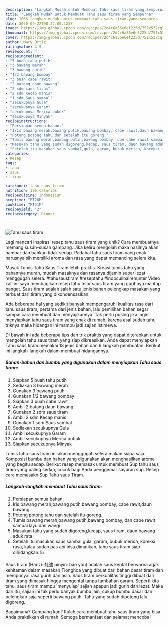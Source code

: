 ```yaml
---
description: "Langkah Mudah untuk Membuat Tahu saus tiram yang Sempurna"
title: "Langkah Mudah untuk Membuat Tahu saus tiram yang Sempurna"
slug: 1066-langkah-mudah-untuk-membuat-tahu-saus-tiram-yang-sempurna
date: 2020-09-22T08:22:00.123Z
image: https://img-global.cpcdn.com/recipes/2d4c6a56e6ef225d/751x532cq70/tahu-saus-tiram-foto-resep-utama.jpg
thumbnail: https://img-global.cpcdn.com/recipes/2d4c6a56e6ef225d/751x532cq70/tahu-saus-tiram-foto-resep-utama.jpg
cover: https://img-global.cpcdn.com/recipes/2d4c6a56e6ef225d/751x532cq70/tahu-saus-tiram-foto-resep-utama.jpg
author: Mary Ortiz
ratingvalue: 4.5
reviewcount: 4
recipeingredient:
- "5 buah tahu putih"
- "3 bawang merah"
- "3 bawang putih"
- "1/2 bawang bombay"
- "3 buah cabe rawit"
- "2 batang daun bawang"
- "2 sdm saus tiram"
- "2 sdm Kecap manis"
- "1 sdm Saus sambal"
- "secukupnya Gula"
- "secukupnya Garam"
- "secukupnya Merica bubuk"
- "secukupnya Minyak"
recipeinstructions:
- "Persiapan semua bahan."
- "Iris bawang merah,bawang putih,bawang bombay, cabe rawit,daun bawang."
- "Potong potong tahu dan setelah itu goreng."
- "Tumis bawang merah,bawang putih,bawang bombay, dan cabe rawit sampai layu dan wangi"
- "Masukan tahu yang sudah digoreng,kecap, saus tiram, daun bawang aduk rata."
- "Setelah itu masukan saus sambal,gula, garam, bubuk merica, koreksi rasa, kalau sudah pas api bisa dimatikan, tahu saus tiram siap dihidangkan.👍"
categories:
- Resep
tags:
- tahu
- saus
- tiram

katakunci: tahu saus tiram 
nutrition: 196 calories
recipecuisine: Indonesian
preptime: "PT28M"
cooktime: "PT51M"
recipeyield: "2"
recipecategory: Dinner

---
```



![Tahu saus tiram](https://img-global.cpcdn.com/recipes/2d4c6a56e6ef225d/751x532cq70/tahu-saus-tiram-foto-resep-utama.jpg)

Lagi mencari inspirasi resep tahu saus tiram yang unik? Cara membuatnya memang susah-susah gampang. Jika keliru mengolah maka hasilnya akan hambar dan bahkan tidak sedap. Padahal tahu saus tiram yang enak harusnya sih memiliki aroma dan rasa yang dapat memancing selera kita.

Masak Tumis Tahu Saus Tiram lebih praktis. Kreasi tumis tahu yang bahannya murah, mudah masaknya dan rasanya dijamin super lezat menggugah selera. #tahusaustiram #reseptahu #indoculinairehunter Video kali ini saya membagikan resep tahu telor saus tiram yang gurihnya mantap banget. Saus tiram adalah salah satu jenis bahan pelengkap masakan yang terbuat dari tiram yang dikondensasikan.

Ada beberapa hal yang sedikit banyak mempengaruhi kualitas rasa dari tahu saus tiram, pertama dari jenis bahan, lalu pemilihan bahan segar sampai cara membuat dan menyajikannya. Tak perlu pusing jika ingin menyiapkan tahu saus tiram yang enak di rumah, karena asal sudah tahu triknya maka hidangan ini mampu jadi sajian istimewa.


Di bawah ini ada beberapa tips dan trik praktis yang dapat diterapkan untuk mengolah tahu saus tiram yang siap dikreasikan. Anda dapat menyiapkan Tahu saus tiram memakai 13 jenis bahan dan 6 langkah pembuatan. Berikut ini langkah-langkah dalam membuat hidangannya.

<!--inarticleads1-->

##### Bahan-bahan dan bumbu yang digunakan dalam menyiapkan Tahu saus tiram:

1. Siapkan 5 buah tahu putih
1. Sediakan 3 bawang merah
1. Gunakan 3 bawang putih
1. Gunakan 1/2 bawang bombay
1. Siapkan 3 buah cabe rawit
1. Ambil 2 batang daun bawang
1. Gunakan 2 sdm saus tiram
1. Ambil 2 sdm Kecap manis
1. Gunakan 1 sdm Saus sambal
1. Sediakan secukupnya Gula
1. Ambil secukupnya Garam
1. Ambil secukupnya Merica bubuk
1. Siapkan secukupnya Minyak


Tumis tahu saus tiram ini akan menggugah selera makan siapa saja. Komposisi bumbu dan bahan yang digunakan akan menghasilkan aroma yang begitu sedap. Berikut resep memasak untuk membuat Sup tahu saus tiram yang paling sedap, cocok bagi Anda penggemar sayuran sup. Resep cara memasakn Sup Tahu saus Tiram. 

<!--inarticleads2-->

##### Langkah-langkah membuat Tahu saus tiram:

1. Persiapan semua bahan.
1. Iris bawang merah,bawang putih,bawang bombay, cabe rawit,daun bawang.
1. Potong potong tahu dan setelah itu goreng.
1. Tumis bawang merah,bawang putih,bawang bombay, dan cabe rawit sampai layu dan wangi
1. Masukan tahu yang sudah digoreng,kecap, saus tiram, daun bawang aduk rata.
1. Setelah itu masukan saus sambal,gula, garam, bubuk merica, koreksi rasa, kalau sudah pas api bisa dimatikan, tahu saus tiram siap dihidangkan.👍


Saus tiram (Hanzi: 蚝油 pinyin: háo yóu) adalah saus kental berwarna agak kehitaman dalam masakan Tionghoa yang dibuat dari bahan dasar tiram dan mempunyai rasa gurih dan asin. Saus tiram berkualitas tinggi dibuat dari tiram yang dimasak hingga mengental tanpa tambahan garam. Seperti kita tahu, saus tiram mampu &#39;menyulap&#39; sajian apapun jadi gurih dan lezat. Maka dari itu, sajian ini tak perlu banyak bumbu lain, cukup bumbu dasar dan pelengkap saja seperti bawang putih. Tahu yang sudah dipotong lalu digoreng. 

Bagaimana? Gampang kan? Itulah cara membuat tahu saus tiram yang bisa Anda praktikkan di rumah. Semoga bermanfaat dan selamat mencoba!
